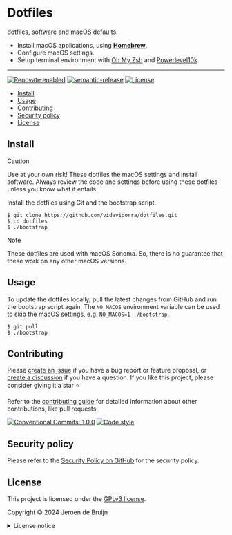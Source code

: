 # Dotfiles <!-- omit in toc -->

dotfiles, software and macOS defaults.

- Install macOS applications, using [**Homebrew**](https://brew.sh/).
- Configure macOS settings.
- Setup terminal environment with [Oh My Zsh](https://ohmyz.sh/) and [Powerlevel10k](https://github.com/romkatv/powerlevel10k).

---

[![Renovate enabled](https://img.shields.io/badge/Renovate-enabled-brightgreen?logo=renovatebot&logoColor&style=flat-square)](https://renovatebot.com)
[![semantic-release](https://img.shields.io/badge/%20%20%F0%9F%93%A6%F0%9F%9A%80-semantic--release-e10079?style=flat-square)](https://github.com/semantic-release/semantic-release)
[![License](https://img.shields.io/github/license/vidavidorra/dotfiles?style=flat-square)](LICENSE.md)

- [Install](#install)
- [Usage](#usage)
- [Contributing](#contributing)
- [Security policy](#security-policy)
- [License](#license)

## Install

> [!CAUTION]
> Use at your own risk! These dotfiles the macOS settings and install software. Always review the code and settings before using these dotfiles unless you know what it entails.

Install the dotfiles using Git and the bootstrap script.

```shell
$ git clone https://github.com/vidavidorra/dotfiles.git
$ cd dotfiles
$ ./bootstrap
```

> [!NOTE]
> These dotfiles are used with macOS Sonoma. So, there is no guarantee that these work on any other macOS versions.

## Usage

To update the dotfiles locally, pull the latest changes from GitHub and run the bootstrap script again. The `NO_MACOS` environment variable can be used to skip the macOS settings, e.g. `NO_MACOS=1 ./bootstrap`.

```shell
$ git pull
$ ./bootstrap
```

## Contributing

Please [create an issue](https://github.com/vidavidorra/dotfiles/issues/new/choose) if you have a bug report or feature proposal, or [create a discussion](https://github.com/vidavidorra/dotfiles/discussions) if you have a question. If you like this project, please consider giving it a star ⭐

Refer to the [contributing guide](https://github.com/vidavidorra/.github/blob/main/CONTRIBUTING.md) for detailed information about other contributions, like pull requests.

[![Conventional Commits: 1.0.0](https://img.shields.io/badge/Conventional%20Commits-1.0.0-yellow?style=flat-square)](https://conventionalcommits.org)
[![Code style](https://img.shields.io/badge/code_style-Prettier-ff69b4?logo=prettier&style=flat-square)](https://github.com/prettier/prettier)

## Security policy

Please refer to the [Security Policy on GitHub](https://github.com/vidavidorra/dotfiles/security/) for the security policy.

## License

This project is licensed under the [GPLv3 license](https://www.gnu.org/licenses/gpl.html).

Copyright © 2024 Jeroen de Bruijn

<details><summary>License notice</summary>
<p>

This program is free software: you can redistribute it and/or modify
it under the terms of the GNU General Public License as published by
the Free Software Foundation, either version 3 of the License, or
(at your option) any later version.

This program is distributed in the hope that it will be useful,
but WITHOUT ANY WARRANTY; without even the implied warranty of
MERCHANTABILITY or FITNESS FOR A PARTICULAR PURPOSE. See the
GNU General Public License for more details.

You should have received a copy of the GNU General Public License
along with this program. If not, see <http://www.gnu.org/licenses/>.

The full text of the license is available in the [LICENSE](LICENSE.md) file in this repository and [online](https://www.gnu.org/licenses/gpl.html).

</details>
